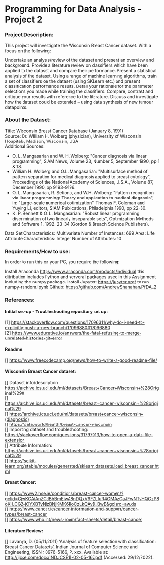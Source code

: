 # Programming for Data Analysis - Project 2<br>

### Project Description:<br>

This project will investigate the Wisconsin Breast Cancer dataset. With a focus on the following:

Undertake an analysis/review of the dataset and present an overview and background.
Provide a literature review on classifiers which have been applied to the dataset and compare their performance.
Present a statistical analysis of the dataset.
Using a range of machine learning algorithms, train a set of classifiers on the dataset (using SKLearn etc.) and present classification performance results. Detail your rationale for the parameter selections you made while training the classifiers.
Compare, contrast and critique your results with reference to the literature.
Discuss and investigate how the dataset could be extended – using data synthesis of new tumour datapoints.

### About the Dataset:

Title: Wisconsin Breast Cancer Database (January 8, 1991)<br>
Source: Dr. WIlliam H. Wolberg (physician), University of Wisconsin Hospitals, Madison, Wisconsin, USA<br>
Additional Sources:<br>
* O. L. Mangasarian and W. H. Wolberg: "Cancer diagnosis via linear programming", SIAM News, Volume 23, Number 5, September 1990, pp 1 & 18.<br>
* William H. Wolberg and O.L. Mangasarian: "Multisurface method of pattern separation for medical diagnosis applied to breast cytology", Proceedings of the National Academy of Sciences, U.S.A., Volume 87, December 1990, pp 9193-9196.<br>
* O. L. Mangasarian, R. Setiono, and W.H. Wolberg: "Pattern recognition via linear programming: Theory and application to medical diagnosis", in: "Large-scale numerical optimization", Thomas F. Coleman and Yuying Li, editors, SIAM Publications, Philadelphia 1990, pp 22-30.<br>
* K. P. Bennett & O. L. Mangasarian: "Robust linear programming discrimination of two linearly inseparable sets", Optimization Methods and Software 1, 1992, 23-34 (Gordon & Breach Science Publishers).<br>

Data Set Characteristics: Multivariate
Number of Instances: 699
Area: Life
Attribute Characteristics: Integer
Number of Attributes: 10

### Requirements/How to use:
In order to run this on your PC, you require the following:

Install Anaconda https://www.anaconda.com/products/individual this ditribution includes Python and serveral packages used in this Assignment including the numpy package.
Install Jupyter: https://jupyter.org/ to run numpy-random.ipynb
Github: https://github.com/AndrewShanahan/PfDA_2

### References:

#### Initial set-up - Troubleshooting repository set up:<br>
[1] https://stackoverflow.com/questions/17096311/why-do-i-need-to-explicitly-push-a-new-branch/17096880#17096880<br>
[2] https://www.educative.io/answers/the-fatal-refusing-to-merge-unrelated-histories-git-error<br>

#### Readme:<br>
[] https://www.freecodecamp.org/news/how-to-write-a-good-readme-file/<br>

#### Wisconsin Breast Cancer dataset:<br>
[] Dataset info/descriptoin https://archive.ics.uci.edu/ml/datasets/Breast+Cancer+Wisconsin+%28Original%290<br>
[] https://archive.ics.uci.edu/ml/datasets/breast+cancer+wisconsin+%28original%29<br>
[] https://archive.ics.uci.edu/ml/datasets/breast+cancer+wisconsin+(diagnostic)<br>
[] https://data.world/health/breast-cancer-wisconsin<br>
[] Importing dataset and troubleshooting: https://stackoverflow.com/questions/31797013/how-to-open-a-data-file-extension<br>
[] Attribute Information: https://archive.ics.uci.edu/ml/datasets/breast+cancer+wisconsin+%28original%29<br>
[] https://scikit-learn.org/stable/modules/generated/sklearn.datasets.load_breast_cancer.html<br>

#### Breast Cancer:<br>
[] https://www2.hse.ie/conditions/breast-cancer-women/?gclid=CjwKCAiAnZCdBhBmEiwA8nDQxV9FZLIuR4GMAzCaJFwNTvHQGzP8oK-LCGZ-jOYXBTyNlzBNjKMK6RoCzLkQAvD_BwE&gclsrc=aw.ds<br>
[] https://www.cancer.ie/cancer-information-and-support/cancer-types/breast-cancer<br>
[] https://www.who.int/news-room/fact-sheets/detail/breast-cancer<br>

#### Literature Review:<br>
[] Lavanya, D. (05/11/2011) ‘Analysis of feature selection with classification: Breast Cancer Datasets’, Indian Journal of Computer Science and Engineering, ISSN : 0976-5166, P. xxx. Available at: http://ijcse.com/docs/INDJCSE11-02-05-167.pdf (Accessed: 29/12/2022).<br>

